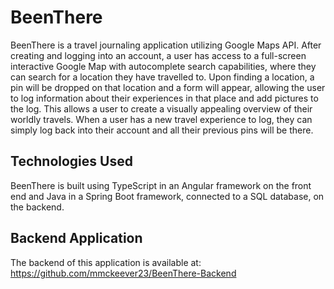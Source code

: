 # BeenThere

BeenThere is a travel journaling application utilizing Google Maps API. After creating and logging into an account, a user has access to a full-screen interactive Google Map with autocomplete search capabilities, where they can search for a location they have travelled to. Upon finding a location, a pin will be dropped on that location and a form will appear, allowing the user to log information about their experiences in that place and add pictures to the log. This allows a user to create a visually appealing overview of their worldly travels. When a user has a new travel experience to log, they can simply log back into their account and all their previous pins will be there. 

## Technologies Used

BeenThere is built using TypeScript in an Angular framework on the front end and Java in a Spring Boot framework, connected to a SQL database, on the backend.  

## Backend Application

The backend of this application is available at: https://github.com/mmckeever23/BeenThere-Backend

